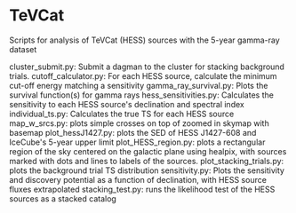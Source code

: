 # TeVCat

Scripts for analysis of TeVCat (HESS) sources with the 5-year gamma-ray dataset

cluster_submit.py:  Submit a dagman to the cluster for stacking background trials.
cutoff_calculator.py:  For each HESS source, calculate the minimum cut-off energy matching a sensitivity
gamma_ray_survival.py:  Plots the survival function(s) for gamma rays 
hess_sensitivities.py:  Calculates the sensitivity to each HESS source's declination and spectral index 
individual_ts.py:  Calculates the true TS for each HESS source
map_w_srcs.py:  plots simple crosses on top of zoomed in skymap with basemap
plot_hessJ1427.py:  plots the SED of HESS J1427-608 and IceCube's 5-year upper limit
plot_HESS_region.py:  plots a rectangular region of the sky centered on the galactic plane using healpix, with sources marked with dots and lines to labels of the sources.
plot_stacking_trials.py:  plots the background trial TS distribution
sensitivity.py:  Plots the sensitivity and discovery potential as a function of declination, with HESS source fluxes extrapolated
stacking_test.py:  runs the likelihood test of the HESS sources as a stacked catalog
